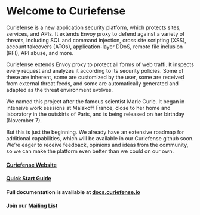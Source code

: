 # Welcome to Curiefense
Curiefense is a new application security platform, which protects sites, services, and APIs. It extends Envoy proxy to defend against a variety of threats, including SQL and command injection, cross site scripting (XSS), account takeovers (ATOs), application-layer DDoS, remote file inclusion (RFI), API abuse, and more.

Curiefense extends Envoy proxy to protect all forms of web traffi. It inspects every request and analyzes it according to its security policies. Some of these are inherent, some are customized by the user, some are received from external threat feeds, and some are automatically generated and adapted as the threat environment evolves.

We named this project after the famous scientist Marie Curie. It began in intensive work sessions at Malakoff France, close to her home and laboratory in the outskirts of Paris, and is being released on her birthday (November 7).

But this is just the beginning. We already have an extensive roadmap for additional capabilities, which will be available in our Curiefense github soon. We’re eager to receive feedback, opinions and ideas from the community, so we can make the platform even better than we could on our own.


#### [Curiefense Website](https://curiefense.io)
#### [Quick Start Guide](https://docs.curiefense.io/installation/getting-started-with-curiefense)
#### Full documentation is available at [docs.curiefense.io](https://docs.curiefense.io)
#### Join our [Mailing List](https://groups.google.com/a/curiefense.io/g/community)

